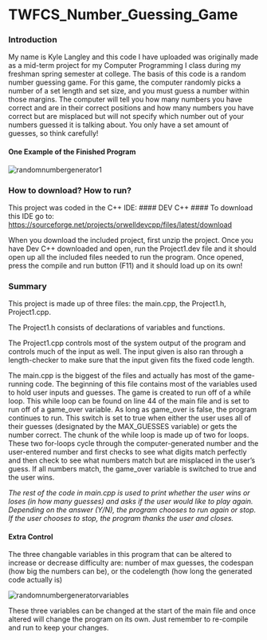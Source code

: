 # TWFCS_Number_Guessing_Game

### Introduction ###

My name is Kyle Langley and this code I have uploaded was originally made as a mid-term project for my Computer Programming I class during my freshman spring semester at college. The basis of this code is a random number guessing game. For this game, the computer randomly picks a number of a set length and set size, and you must guess a number within those margins. The computer will tell you how many numbers you have correct and are in their correct positions and how many numbers you have correct but are misplaced but will not specify which number out of your numbers guessed it is talking about. You only have a set amount of guesses, so think carefully!

#### One Example of the Finished Program ####

![randomnumbergenerator1](https://user-images.githubusercontent.com/44346659/47521565-00afa480-d859-11e8-98dd-4cd972959567.PNG)


### How to download? How to run? ###

This project was coded in the C++ IDE: #### DEV C++ ####
To download this IDE go to: https://sourceforge.net/projects/orwelldevcpp/files/latest/download

When you download the included project, first unzip the project. Once you have Dev C++ downloaded and open, run the Project1.dev file and it should open up all the included files needed to run the program. Once opened, press the compile and run button (F11) and it should load up on its own!

### Summary ####

This project is made up of three files: the main.cpp, the Project1.h, Project1.cpp.

The Project1.h consists of declarations of variables and functions. 

The Project1.cpp controls most of the system output of the program and controls much of the input as well. The input given is also ran through a length-checker to make sure that the input given fits the fixed code length.

The main.cpp is the biggest of the files and actually has most of the game-running code. The beginning of this file contains most of the variables used to hold user inputs and guesses.  The game is created to run off of a while loop. This while loop can be found on line 44 of the main file and is set to run off of a game_over variable. As long as game_over is false, the program continues to run. This switch is set to true when either the user uses all of their guesses (designated by the MAX_GUESSES variable) or gets the number correct. The chunk of the while loop is made up of two for loops. These two for-loops cycle through the computer-generated number and the user-entered number and first checks to see what digits match perfectly and then check to see what numbers match but are misplaced in the user’s guess. If all numbers match, the game_over variable is switched to true and the user wins.
  
*The rest of the code in main.cpp is used to print whether the user wins or loses (in how many guesses) and asks if the user would like to play again. Depending on the answer (Y/N), the program chooses to run again or stop. If the user chooses to stop, the program thanks the user and closes.*

#### Extra Control ####

The three changable variables in this program that can be altered to increase or decrease difficulty are: number of max guesses, the codespan (how big the numbers can be), or the codelength (how long the generated code actually is)

![randomnumbergeneratorvariables](https://user-images.githubusercontent.com/44346659/47521680-3eacc880-d859-11e8-9f5f-c9dbca591c3f.PNG)

These three variables can be changed at the start of the main file and once altered will change the program on its own. Just remember to re-compile and run to keep your changes.

